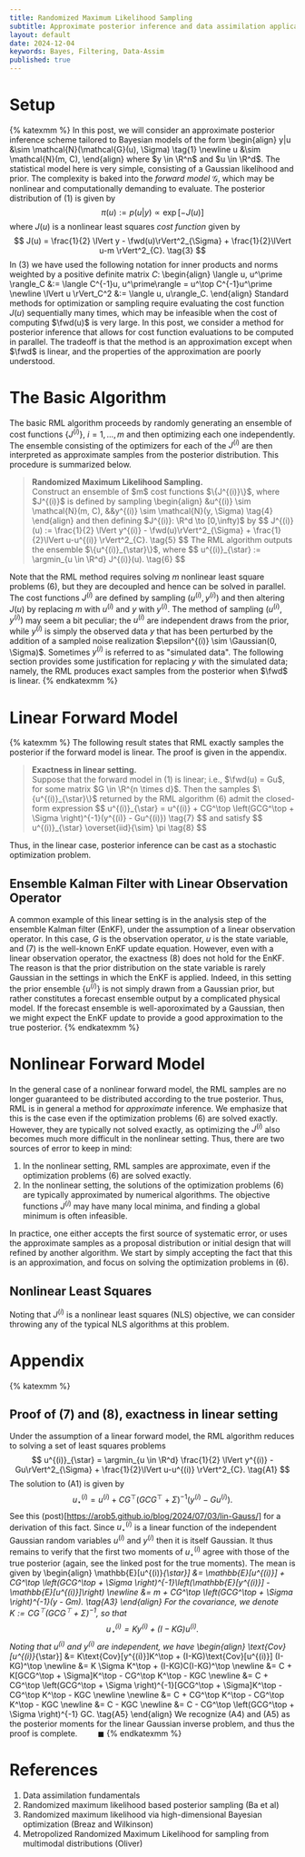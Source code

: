 ```yaml
---
title: Randomized Maximum Likelihood Sampling
subtitle: Approximate posterior inference and data assimilation applications.
layout: default
date: 2024-12-04
keywords: Bayes, Filtering, Data-Assim
published: true
---
```


# Setup
{% katexmm %}
In this post, we will consider an approximate posterior inference scheme
tailored to Bayesian models of the form
\begin{align}
y|u &\sim \mathcal{N}(\mathcal{G}(u), \Sigma) \tag{1} \newline
u &\sim \mathcal{N}(m, C),
\end{align}
where $y \in \R^n$ and $u \in \R^d$.
The statistical model here is very simple, consisting of a Gaussian likelihood
and prior. The complexity is baked into the *forward model* $\mathcal{G}$,
which may be nonlinear and computationally demanding to evaluate. The
posterior distribution of (1) is given by
$$
\pi(u) := p(u|y) \propto \exp\left[-J(u)\right] \tag{2}
$$
where $J(u)$ is a nonlinear least squares *cost function* given by
$$
J(u) = \frac{1}{2} \lVert y - \fwd(u)\rVert^2_{\Sigma} + \frac{1}{2}\lVert u-m \rVert^2_{C}. \tag{3}
$$
In (3) we have used the following notation for inner products and norms
weighted by a positive definite matrix $C$:
\begin{align}
\langle u, u^\prime \rangle_C &:= \langle C^{-1}u, u^\prime\rangle = u^\top C^{-1}u^\prime \newline
\lVert u \rVert_C^2 &:= \langle u, u\rangle_C.
\end{align}
Standard methods for optimization or sampling require evaluating the cost
function $J(u)$ sequentially many times, which may be infeasible when the
cost of computing $\fwd(u)$ is very large. In this post, we consider a
method for posterior inference that allows for cost function evaluations
to be computed in parallel. The tradeoff is that the method is an approximation
except when $\fwd$ is linear, and the properties of the approximation are
poorly understood.

# The Basic Algorithm
The basic RML algorithm proceeds by randomly generating an ensemble of
cost functions $\{J^{(i)}\}$, $i = 1, \dots, m$ and then optimizing each
one independently. The ensemble consisting of the optimizers for each of the
$J^{(i)}$ are then interpreted as approximate samples from the posterior
distribution. This procedure is summarized below.
<blockquote>
  <p><strong>Randomized Maximum Likelihood Sampling.</strong> <br>
  Construct an ensemble of $m$ cost functions $\{J^{(i)}\}$, where
  $J^{(i)}$ is defined by sampling
  \begin{align}
  &u^{(i)} \sim \mathcal{N}(m, C), &&y^{(i)} \sim \mathcal{N}(y, \Sigma) \tag{4}
  \end{align}
  and then defining $J^{(i)}: \R^d \to [0,\infty)$ by
  $$
  J^{(i)}(u) := \frac{1}{2} \lVert y^{(i)} - \fwd(u)\rVert^2_{\Sigma} +
  \frac{1}{2}\lVert u-u^{(i)} \rVert^2_{C}. \tag{5}
  $$
  The RML algorithm outputs the ensemble $\{u^{(i)}_{\star}\}$, where
  $$
  u^{(i)}_{\star} := \argmin_{u \in \R^d} J^{(i)}(u). \tag{6}
  $$
  </p>
</blockquote>

Note that the RML method requires solving $m$ nonlinear least square problems
(6), but they are decoupled and hence can be solved in parallel. The cost
functions $J^{(i)}$ are defined by sampling $(u^{(i)}, y^{(i)})$ and then
altering $J(u)$ by replacing $m$ with $u^{(i)}$ and $y$ with $y^{(i)}$. The
method of sampling $(u^{(i)}, y^{(i)})$ may seem a bit peculiar; the $u^{(i)}$
are independent draws from the prior, while $y^{(i)}$ is simply the observed
data $y$ that has been perturbed by the addition of a sampled noise
realization $\epsilon^{(i)} \sim \Gaussian(0, \Sigma)$. Sometimes $y^{(i)}$
is referred to as "simulated data". The following section provides some
justification for replacing $y$ with the simulated data; namely, the RML
produces exact samples from the posterior when $\fwd$ is linear.
{% endkatexmm %}

# Linear Forward Model
{% katexmm %}
The following result states that RML exactly samples the posterior if the
forward model is linear. The proof is given in the appendix.

<blockquote>
  <p><strong>Exactness in linear setting.</strong> <br>
  Suppose that the forward model in (1) is linear; i.e., $\fwd(u) = Gu$, for
  some matrix $G \in \R^{n \times d}$. Then the samples $\{u^{(i)}_{\star}\}$
  returned by the RML algorithm (6) admit the closed-form expression
  $$
  u^{(i)}_{\star} =
  u^{(i)} + CG^\top \left(GCG^\top + \Sigma \right)^{-1}(y^{(i)} - Gu^{(i)}) \tag{7}
  $$
  and satisfy
  $$
  u^{(i)}_{\star} \overset{iid}{\sim} \pi \tag{8}
  $$
</blockquote>

Thus, in the linear case, posterior inference can be cast as a stochastic
optimization problem.

## Ensemble Kalman Filter with Linear Observation Operator
A common example of this linear setting is in the
analysis step of the ensemble Kalman filter (EnKF), under the assumption
of a linear observation operator. In this case, $G$ is the observation
operator, $u$ is the state variable, and (7) is the well-known EnKF update
equation. However, even with a linear observation operator, the exactness
(8) does not hold for the EnKF. The reason is that the prior distribution on the
state variable is rarely Gaussian in the settings in which the EnKF is applied.
Indeed, in this setting the prior ensemble $\{u^{(i)}\}$ is not simply drawn
from a Gaussian prior, but rather constitutes a forecast ensemble output by
a complicated physical model. If the forecast ensemble is well-aporoximated
by a Gaussian, then we might expect the EnKF update to provide a good
approximation to the true posterior.
{% endkatexmm %}

# Nonlinear Forward Model
In the general case of a nonlinear forward model, the RML samples are no longer
guaranteed to be distributed according to the true posterior. Thus, RML is
in general a method for *approximate* inference. We emphasize that
this is the case even if the optimization problems (6) are solved exactly.
However, they are typically not solved exactly, as optimizing the
$J^{(i)}$ also becomes much more difficult in the nonlinear setting. Thus,
there are two sources of error to keep in mind:  

1. In the nonlinear setting, RML samples are approximate, even if the
optimization problems (6) are solved exactly.  
2. In the nonlinear setting, the solutions of the optimization problems (6) are
typically approximated by numerical algorithms. The objective functions
$J^{(i)}$ may have many local minima, and finding a global minimum is often
infeasible.

In practice, one either accepts the first source of systematic error, or
uses the approximate samples as a proposal distribution or initial design
that will refined by another algorithm. We start by simply accepting the
fact that this is an approximation, and focus on solving the optimization
problems in (6).

## Nonlinear Least Squares
Noting that $J^{(i)}$ is a nonlinear least squares (NLS) objective,
we can consider throwing any of the typical NLS algorithms at this problem.

# Appendix
{% katexmm %}

## Proof of (7) and (8), exactness in linear setting
Under the assumption of a linear forward model, the RML algorithm reduces to
solving a set of least squares problems
$$
u^{(i)}_{\star} = \argmin_{u \in \R^d} \frac{1}{2} \lVert y^{(i)} - Gu\rVert^2_{\Sigma} +
\frac{1}{2}\lVert u-u^{(i)} \rVert^2_{C}. \tag{A1}
$$
The solution to (A1) is given by
$$
u^{(i)}_{\star} = u^{(i)} + CG^\top \left(GCG^\top + \Sigma \right)^{-1}(y^{(i)} - Gu^{(i)}). \tag{A2}
$$
See this (post)[https://arob5.github.io/blog/2024/07/03/lin-Gauss/] for a
derivation of this fact. Since $u^{(i)}_{\star}$ is a linear function of
the independent Gaussian random variables $u^{(i)}$ and $y^{(i)}$ then it is
itself Gaussian. It thus remains to verify that the first two moments of
$u^{(i)}_{\star}$ agree with those of the true posterior (again, see the linked
post for the true moments). The mean is given by
\begin{align}
\mathbb{E}[u^{(i)}_{\star}]
&= \mathbb{E}[u^{(i)}] + CG^\top \left(GCG^\top + \Sigma \right)^{-1}\left(\mathbb{E}[y^{(i)}] - \mathbb{E}[u^{(i)}]\right) \newline
&= m + CG^\top \left(GCG^\top + \Sigma \right)^{-1}(y - Gm). \tag{A3}
\end{align}
For the covariance, we denote $K := CG^\top \left(GCG^\top + \Sigma \right)^{-1}$,
so that
$$
u^{(i)}_{\star} = Ky^{(i)} + (I-KG)u^{(i)}. \tag{A4}
$$
Noting that $u^{(i)}$ and $y^{(i)}$ are independent, we have
\begin{align}
\text{Cov}[u^{(i)}_{\star}]
&= K\text{Cov}[y^{(i)}]K^\top + (I-KG)\text{Cov}[u^{(i)}] (I-KG)^\top \newline
&= K \Sigma K^\top + (I-KG)C(I-KG)^\top \newline
&= C + K[GCG^\top + \Sigma]K^\top - CG^\top K^\top - KGC \newline
&= C + CG^\top \left(GCG^\top + \Sigma \right)^{-1}[GCG^\top + \Sigma]K^\top -
CG^\top K^\top - KGC \newline \newline
&= C + CG^\top K^\top - CG^\top K^\top - KGC \newline
&= C - KGC \newline
&= C - CG^\top \left(GCG^\top + \Sigma \right)^{-1} GC. \tag{A5}
\end{align}
We recognize (A4) and (A5) as the posterior moments for the linear Gaussian
inverse problem, and thus the proof is complete. $\qquad \blacksquare$
{% endkatexmm %}


# References
1. Data assimilation fundamentals
2. Randomized maximum likelihood based posterior sampling (Ba et al)
3. Randomized maximum likelihood via high-dimensional Bayesian optimization (Breaz and Wilkinson)
4. Metropolized Randomized Maximum Likelihood for sampling from multimodal distributions (Oliver)
